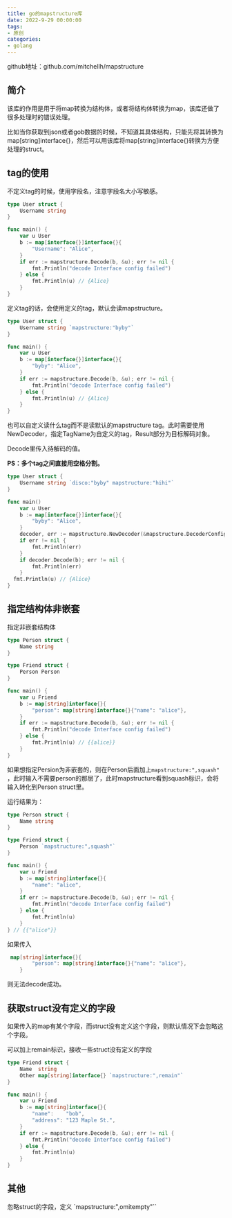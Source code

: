 ```yaml
---
title: go的mapstructure库
date: 2022-9-29 00:00:00
tags:
- 原创
categories:
- golang
---
```


github地址：github.com/mitchellh/mapstructure

## 简介

该库的作用是用于将map转换为结构体，或者将结构体转换为map，该库还做了很多处理时的错误处理。

比如当你获取到json或者gob数据的时候，不知道其具体结构，只能先将其转换为map[string]interface{}，然后可以用该库将map[string]interface{}转换为方便处理的struct。

## tag的使用

不定义tag的时候，使用字段名，注意字段名大小写敏感。

```go
type User struct {
	Username string
}

func main() {
	var u User
	b := map[interface{}]interface{}{
		"Username": "Alice",
	}
	if err := mapstructure.Decode(b, &u); err != nil {
		fmt.Println("decode Interface config failed")
	} else {
		fmt.Println(u) // {Alice}
	}
}
```

定义tag的话，会使用定义的tag，默认会读mapstructure。

```go
type User struct {
	Username string `mapstructure:"byby"`
}

func main() {
	var u User
	b := map[interface{}]interface{}{
		"byby": "Alice",
	}
	if err := mapstructure.Decode(b, &u); err != nil {
		fmt.Println("decode Interface config failed")
	} else {
		fmt.Println(u) // {Alice}
	}
}
```

也可以自定义读什么tag而不是读默认的mapstructure tag。此时需要使用NewDecoder，指定TagName为自定义的tag，Result部分为目标解码对象。

Decode里传入待解码的值。

**PS：多个tag之间直接用空格分割。**

```go
type User struct {
	Username string `disco:"byby" mapstructure:"hihi"`
}

func main() 
	var u User
	b := map[interface{}]interface{}{
		"byby": "Alice",
	}
	decoder, err := mapstructure.NewDecoder(&mapstructure.DecoderConfig{TagName: "disco", Result: &u})
	if err != nil {
		fmt.Println(err)
	}
	if decoder.Decode(b); err != nil {
		fmt.Println(err)
	}
  fmt.Println(u) // {Alice}
}
```

## 指定结构体非嵌套

指定非嵌套结构体

```go
type Person struct {
	Name string
}

type Friend struct {
	Person Person 
}

func main() {
	var u Friend
	b := map[string]interface{}{
		"person": map[string]interface{}{"name": "alice"},
	}
	if err := mapstructure.Decode(b, &u); err != nil {
		fmt.Println("decode Interface config failed")
	} else {
		fmt.Println(u) // {{alice}}
	}
}
```

如果想指定Persion为非嵌套的，则在Person后面加上`	mapstructure:",squash"	`，此时输入不需要person的那层了，此时mapstructure看到squash标识，会将输入转化到Person struct里。

运行结果为：

```go
type Person struct {
	Name string
}

type Friend struct {
	Person `mapstructure:",squash"`
}

func main() {
	var u Friend
	b := map[string]interface{}{
		"name": "alice",
	}
	if err := mapstructure.Decode(b, &u); err != nil {
		fmt.Println("decode Interface config failed")
	} else {
		fmt.Println(u)
	}
} // {{"alice"}}
```

如果传入

```go
 map[string]interface{}{
		"person": map[string]interface{}{"name": "alice"},
	}
```

则无法decode成功。

## 获取struct没有定义的字段

如果传入的map有某个字段，而struct没有定义这个字段，则默认情况下会忽略这个字段。

可以加上remain标识，接收一些struct没有定义的字段

```go
type Friend struct {
	Name  string
	Other map[string]interface{} `mapstructure:",remain"`
}

func main() {
	var u Friend
	b := map[string]interface{}{
		"name":    "bob",
		"address": "123 Maple St.",
	}
	if err := mapstructure.Decode(b, &u); err != nil {
		fmt.Println("decode Interface config failed")
	} else {
		fmt.Println(u)
	}
} 
```

## 其他

忽略struct的字段，定义 `mapstructure:",omitempty"``

